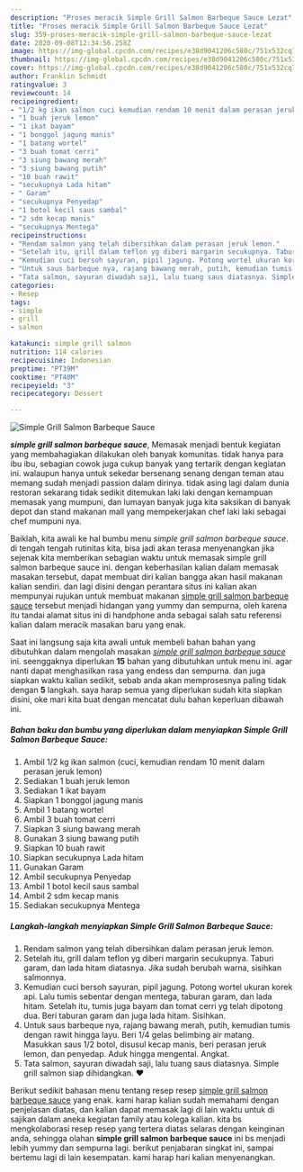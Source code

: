 ```yaml
---
description: "Proses meracik Simple Grill Salmon Barbeque Sauce Lezat"
title: "Proses meracik Simple Grill Salmon Barbeque Sauce Lezat"
slug: 359-proses-meracik-simple-grill-salmon-barbeque-sauce-lezat
date: 2020-09-08T12:34:56.258Z
image: https://img-global.cpcdn.com/recipes/e38d9041206c580c/751x532cq70/simple-grill-salmon-barbeque-sauce-foto-resep-utama.jpg
thumbnail: https://img-global.cpcdn.com/recipes/e38d9041206c580c/751x532cq70/simple-grill-salmon-barbeque-sauce-foto-resep-utama.jpg
cover: https://img-global.cpcdn.com/recipes/e38d9041206c580c/751x532cq70/simple-grill-salmon-barbeque-sauce-foto-resep-utama.jpg
author: Franklin Schmidt
ratingvalue: 3
reviewcount: 14
recipeingredient:
- "1/2 kg ikan salmon cuci kemudian rendam 10 menit dalam perasan jeruk lemon"
- "1 buah jeruk lemon"
- "1 ikat bayam"
- "1 bonggol jagung manis"
- "1 batang wortel"
- "3 buah tomat cerri"
- "3 siung bawang merah"
- "3 siung bawang putih"
- "10 buah rawit"
- "secukupnya Lada hitam"
- " Garam"
- "secukupnya Penyedap"
- "1 botol kecil saus sambal"
- "2 sdm kecap manis"
- "secukupnya Mentega"
recipeinstructions:
- "Rendam salmon yang telah dibersihkan dalam perasan jeruk lemon."
- "Setelah itu, grill dalam teflon yg diberi margarin secukupnya. Taburi garam, dan lada hitam diatasnya. Jika sudah berubah warna, sisihkan salmonnya."
- "Kemudian cuci bersoh sayuran, pipil jagung. Potong wortel ukuran korek api. Lalu tumis sebentar dengan mentega, taburan garam, dan lada hitam. Setelah itu, tumis juga bayam dan tomat cerri yg telah dipotong dua. Beri taburan garam dan juga lada hitam. Sisihkan."
- "Untuk saus barbeque nya, rajang bawang merah, putih, kemudian tumis dengan rawit hingga layu. Beri 1/4 gelas belimbing air matang. Masukkan saus 1/2 botol, disusul kecap manis, beri perasan jeruk lemon, dan penyedap. Aduk hingga mengental. Angkat."
- "Tata salmon, sayuran diwadah saji, lalu tuang saus diatasnya. Simple grill salmon siap dihidangkan. ❤"
categories:
- Resep
tags:
- simple
- grill
- salmon

katakunci: simple grill salmon 
nutrition: 114 calories
recipecuisine: Indonesian
preptime: "PT39M"
cooktime: "PT40M"
recipeyield: "3"
recipecategory: Dessert

---
```



![Simple Grill Salmon Barbeque Sauce](https://img-global.cpcdn.com/recipes/e38d9041206c580c/751x532cq70/simple-grill-salmon-barbeque-sauce-foto-resep-utama.jpg)

<b><i>simple grill salmon barbeque sauce</i></b>, Memasak menjadi bentuk kegiatan yang membahagiakan dilakukan oleh banyak komunitas. tidak hanya para ibu ibu, sebagian cowok juga cukup banyak yang tertarik dengan kegiatan ini. walaupun hanya untuk sekedar bersenang senang dengan teman atau memang sudah menjadi passion dalam dirinya. tidak asing lagi dalam dunia restoran sekarang tidak sedikit ditemukan laki laki dengan kemampuan memasak yang mumpuni, dan lumayan banyak juga kita saksikan di banyak depot dan stand makanan mall yang mempekerjakan chef laki laki sebagai chef mumpuni nya.

Baiklah, kita awali ke hal bumbu menu <i>simple grill salmon barbeque sauce</i>. di tengah tengah rutinitas kita, bisa jadi akan terasa menyenangkan jika sejenak kita memberikan sebagian waktu untuk memasak simple grill salmon barbeque sauce ini. dengan keberhasilan kalian dalam memasak masakan tersebut, dapat membuat diri kalian bangga akan hasil makanan kalian sendiri. dan lagi disini dengan perantara situs ini kalian akan mempunyai rujukan untuk membuat makanan <u>simple grill salmon barbeque sauce</u> tersebut menjadi hidangan yang yummy dan sempurna, oleh karena itu tandai alamat situs ini di handphone anda sebagai salah satu referensi kalian dalam meracik masakan baru yang enak.




Saat ini langsung saja kita awali untuk membeli bahan bahan yang dibutuhkan dalam mengolah masakan <u><i>simple grill salmon barbeque sauce</i></u> ini. seenggaknya diperlukan <b>15</b> bahan yang dibutuhkan untuk menu ini. agar nanti dapat menghasilkan rasa yang endess dan sempurna. dan juga siapkan waktu kalian sedikit, sebab anda akan memprosesnya paling tidak dengan <b>5</b> langkah. saya harap semua yang diperlukan sudah kita siapkan disini, oke mari kita buat dengan mencatat dulu bahan keperluan dibawah ini.

<!--inarticleads1-->

##### Bahan baku dan bumbu yang diperlukan dalam menyiapkan Simple Grill Salmon Barbeque Sauce:

1. Ambil 1/2 kg ikan salmon (cuci, kemudian rendam 10 menit dalam perasan jeruk lemon)
1. Sediakan 1 buah jeruk lemon
1. Sediakan 1 ikat bayam
1. Siapkan 1 bonggol jagung manis
1. Ambil 1 batang wortel
1. Ambil 3 buah tomat cerri
1. Siapkan 3 siung bawang merah
1. Gunakan 3 siung bawang putih
1. Siapkan 10 buah rawit
1. Siapkan secukupnya Lada hitam
1. Gunakan  Garam
1. Ambil secukupnya Penyedap
1. Ambil 1 botol kecil saus sambal
1. Ambil 2 sdm kecap manis
1. Sediakan secukupnya Mentega




<!--inarticleads2-->

##### Langkah-langkah menyiapkan Simple Grill Salmon Barbeque Sauce:

1. Rendam salmon yang telah dibersihkan dalam perasan jeruk lemon.
1. Setelah itu, grill dalam teflon yg diberi margarin secukupnya. Taburi garam, dan lada hitam diatasnya. Jika sudah berubah warna, sisihkan salmonnya.
1. Kemudian cuci bersoh sayuran, pipil jagung. Potong wortel ukuran korek api. Lalu tumis sebentar dengan mentega, taburan garam, dan lada hitam. Setelah itu, tumis juga bayam dan tomat cerri yg telah dipotong dua. Beri taburan garam dan juga lada hitam. Sisihkan.
1. Untuk saus barbeque nya, rajang bawang merah, putih, kemudian tumis dengan rawit hingga layu. Beri 1/4 gelas belimbing air matang. Masukkan saus 1/2 botol, disusul kecap manis, beri perasan jeruk lemon, dan penyedap. Aduk hingga mengental. Angkat.
1. Tata salmon, sayuran diwadah saji, lalu tuang saus diatasnya. Simple grill salmon siap dihidangkan. ❤




Berikut sedikit bahasan menu tentang resep resep <u>simple grill salmon barbeque sauce</u> yang enak. kami harap kalian sudah memahami dengan penjelasan diatas, dan kalian dapat memasak lagi di lain waktu untuk di sajikan dalam aneka kegiatan family atau kolega kalian. kita bs mengkolaborasi resep resep yang tertera diatas selaras dengan keinginan anda, sehingga olahan <b>simple grill salmon barbeque sauce</b> ini bs menjadi lebih yummy dan sempurna lagi. berikut penjabaran singkat ini, sampai bertemu lagi di lain kesempatan. kami harap hari kalian menyenangkan.
